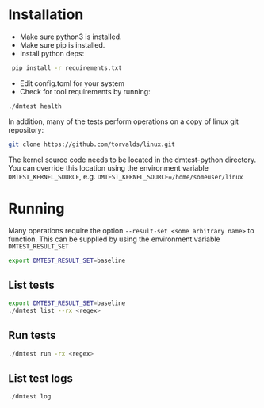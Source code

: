 # Installation

- Make sure python3 is installed.
- Make sure pip is installed.
- Install python deps:

```bash
 pip install -r requirements.txt
 ```

- Edit config.toml for your system
- Check for tool requirements by running:

```bash
./dmtest health
```

In addition, many of the tests perform operations on a copy of
linux git repository:

```bash
git clone https://github.com/torvalds/linux.git
```

The kernel source code needs to be located in the dmtest-python directory.  You can override this location
using the environment variable `DMTEST_KERNEL_SOURCE`, e.g. `DMTEST_KERNEL_SOURCE=/home/someuser/linux`

# Running

Many operations require the option `--result-set <some arbitrary name>` to function.  This can be supplied by using
the environment variable `DMTEST_RESULT_SET`

```bash
export DMTEST_RESULT_SET=baseline
```
## List tests

```bash
export DMTEST_RESULT_SET=baseline
./dmtest list --rx <regex>
```


## Run tests

```bash
./dmtest run -rx <regex>
```

## List test logs
```bash
./dmtest log 
```

